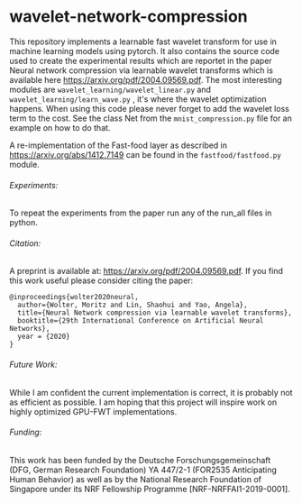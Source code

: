 # wavelet-network-compression 
This repository implements a learnable fast wavelet transform for use in machine learning models
using pytorch.
It also contains the source code used to create the experimental results which are reportet
in the paper Neural network compression via learnable wavelet transforms which is 
available here https://arxiv.org/pdf/2004.09569.pdf.
The most interesting modules are `wavelet_learning/wavelet_linear.py`
and `wavelet_learning/learn_wave.py` , it's where the wavelet
optimization happens. 
When using this code please never forget to add the wavelet loss term
to the cost. See the class Net from the `mnist_compression.py` file
for an example on how to do that.

A re-implementation of the Fast-food layer as described in
https://arxiv.org/abs/1412.7149 can be found in the 
`fastfood/fastfood.py` module.

###### Experiments:
To repeat the experiments from the paper run any of the run_all files in python.

###### Citation:
A preprint is available at: https://arxiv.org/pdf/2004.09569.pdf. If you find this work useful please consider citing the paper:
```
@inproceedings{wolter2020neural,
  author={Wolter, Moritz and Lin, Shaohui and Yao, Angela},
  title={Neural Network compression via learnable wavelet transforms},
  booktitle={29th International Conference on Artificial Neural Networks},
  year = {2020}
}
```

###### Future Work:
While I am confident the current implementation is correct, it is probably not as efficient as possible. I am hoping that 
this project will inspire work on highly optimized GPU-FWT implementations.


###### Funding:
This work has been funded by the Deutsche Forschungsgemeinschaft (DFG, German Research Foundation) YA 447/2-1 (FOR2535 Anticipating Human Behavior)
as well as by the National Research Foundation of Singapore under its NRF Fellowship Programme [NRF-NRFFAI1-2019-0001].
